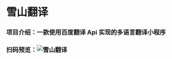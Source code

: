 # 雪山翻译

### 项目介绍：</strong>一款使用百度翻译 Api 实现的多语言翻译小程序
### 扫码预览：![雪山翻译](http://lc-9JBQ1SKD.cn-n1.lcfile.com/JzFpJo6rBMkhtJudHVgqS4c0r5EY50YO/app-in.png?imageView2/0/w/200/h/200)
